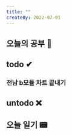 ```yaml
---
title: ""
createBy: 2022-07-01
---
```

## 오늘의 공부 🎉
### 

## todo ✔
### 전남 b모듈 차트 끝내기
### 

## untodo ❌


## 오늘 일기 📟
